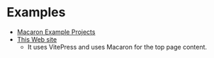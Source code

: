 # Examples

- [Macaron Example Projects](https://github.com/macaron-elements/macaron-examples)
- [This Web site](https://github.com/macaron-elements/macaron/tree/main/packages/docs)
  - It uses VitePress and uses Macaron for the top page content.
